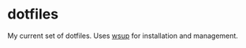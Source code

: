 dotfiles
========

My current set of dotfiles. Uses [wsup](https://github.com/deepumukundan/wsup) for installation and management.
